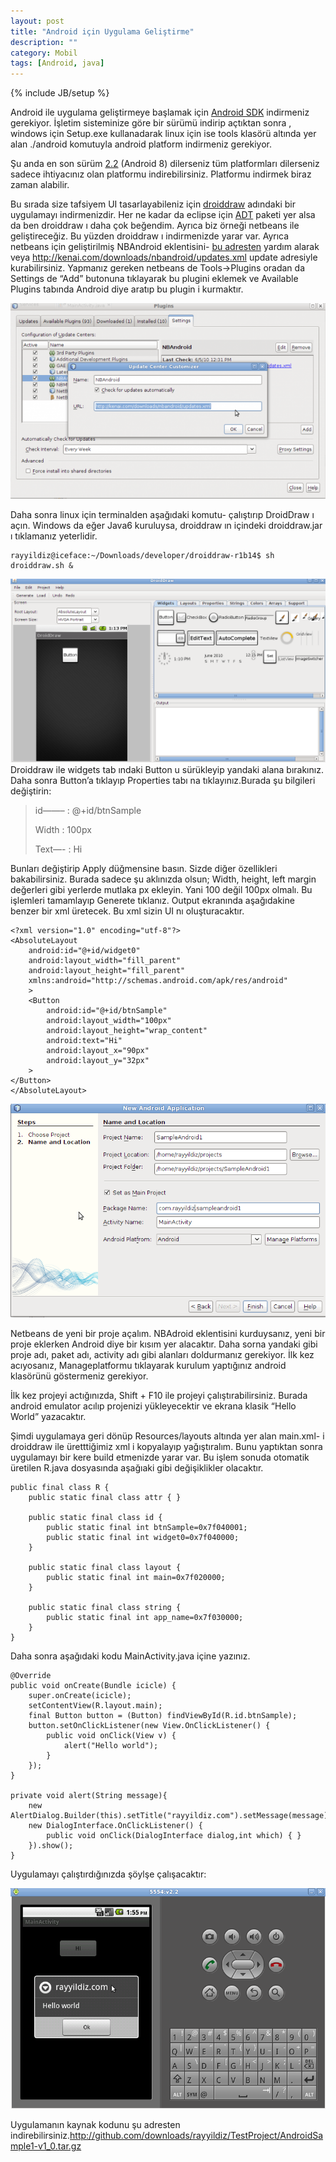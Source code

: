 ```yaml
---
layout: post
title: "Android için Uygulama Geliştirme"
description: ""
category: Mobil
tags: [Android, java]
---
```


{% include JB/setup %}


Android ile uygulama geliştirmeye başlamak için [Android SDK](http://developer.android.com/sdk/index.html) indirmeniz gerekiyor. İşletim sisteminize göre bir sürümü indirip açtıktan sonra , windows için Setup.exe kullanadarak linux için ise tools klasörü altında yer alan ./android komutuyla android platform indirmeniz gerekiyor.

Şu anda en son sürüm [2.2](http://developer.android.com/sdk/android-2.2.html) (Android 8) dilerseniz tüm platformları dilerseniz sadece ihtiyacınız olan platformu indirebilirsiniz. Platformu indirmek biraz zaman alabilir.

Bu sırada size tafsiyem UI tasarlayabileniz için [droiddraw](http://www.droiddraw.org/) adındaki bir uygulamayı indirmenizdir. Her ne kadar da eclipse için [ADT](http://developer.android.com/sdk/eclipse-adt.html) paketi yer alsa da ben droiddraw ı daha çok beğendim. Ayrıca biz örneği netbeans ile geliştireceğiz. Bu yüzden droiddraw ı indirmenizde yarar var. Ayrıca netbeans için geliştirilmiş NBAndroid eklentisini- [bu adresten](http://wiki.netbeans.org/IntroAndroidDevNetBeans) yardım alarak veya <http://kenai.com/downloads/nbandroid/updates.xml> update adresiyle kurabilirsiniz. Yapmanız gereken netbeans de Tools->Plugins oradan da Settings de “Add” butonuna tıklayarak bu plugini eklemek ve Available Plugins tabında Android diye aratıp bu plugin i kurmaktır.

![Nbandroid Plugin Install](/images/nbandroid_plugin_install-e1275732394906.png)

Daha sonra linux için terminalden aşağıdaki komutu- çalıştırıp DroidDraw ı açın. Windows da eğer Java6 kuruluysa, droiddraw ın içindeki droiddraw.jar ı tıklamanız yeterlidir.

	rayyildiz@iceface:~/Downloads/developer/droiddraw-r1b14$ sh droiddraw.sh &
	
![Droiddraw](/images/droiddraw1.png)
Droiddraw ile widgets tab ındaki Button u sürükleyip yandaki alana bırakınız. Daha sonra Button’a tıklayıp Properties tabı na tıklayınız.Burada şu bilgileri değiştirin:

>id——– : @+id/btnSample
>
>Width : 100px
>
>Text—- : Hi

Bunları değiştirip Apply düğmensine basın. Sizde diğer özellikleri bakabilirsiniz. Burada sadece şu aklınızda olsun; Width, height, left margin değerleri gibi yerlerde mutlaka px ekleyin. Yani 100 değil 100px olmalı. Bu işlemleri tamamlayıp Generete tıklanız. Output ekranında aşağıdakine benzer bir xml üretecek. Bu xml sizin UI nı oluşturacaktır.

	<?xml version="1.0" encoding="utf-8"?>
	<AbsoluteLayout
		android:id="@+id/widget0"
		android:layout_width="fill_parent"
		android:layout_height="fill_parent"
		xmlns:android="http://schemas.android.com/apk/res/android"
		>
		<Button
			android:id="@+id/btnSample"
			android:layout_width="100px"
			android:layout_height="wrap_content"
			android:text="Hi"
			android:layout_x="90px"
			android:layout_y="32px"
		>
	</Button>
	</AbsoluteLayout>
	
![Android New Project](/images/android_new_project1.png)

Netbeans de yeni bir proje açalım. NBAdroid eklentisini kurduysanız, yeni bir proje eklerken Android diye bir kısım yer alacaktır. Daha sorna yandaki gibi proje adı, paket adı, activity adı gibi alanları doldurmanız gerekiyor. İlk kez acıyosanız, Manageplatformu tıklayarak kurulum yaptığınız android klasörünü göstermeniz gerekiyor.

İlk kez projeyi actığınızda, Shift + F10 ile projeyi çalıştırabilirsiniz. Burada android emulator acılıp projenizi yükleyecektir ve ekrana klasik “Hello World” yazacaktır.

Şimdi uygulamaya geri dönüp Resources/layouts altında yer alan main.xml- i droiddraw ile üretttiğimiz xml i kopyalayıp yağıştıralım. Bunu yaptıktan sonra uygulamayı bir kere build etmenizde yarar var. Bu işlem sonuda otomatik üretilen R.java dosyasında aşağıaki gibi değişiklikler olacaktır.

	public final class R {
   		public static final class attr { }
 
   		public static final class id {
      		public static final int btnSample=0x7f040001;
      		public static final int widget0=0x7f040000;
  		}
 
  		public static final class layout {
    		public static final int main=0x7f020000;
  		}
 
  		public static final class string {
    		public static final int app_name=0x7f030000;
  		}
	}

Daha sonra aşağıdaki kodu MainActivity.java içine yazınız.

	@Override
	public void onCreate(Bundle icicle) {
   		super.onCreate(icicle);
   		setContentView(R.layout.main);
   		final Button button = (Button) findViewById(R.id.btnSample);
   		button.setOnClickListener(new View.OnClickListener() {
      		public void onClick(View v) {
         		alert("Hello world");
      		}
   		});
	}
 
	private void alert(String message){
   		new AlertDialog.Builder(this).setTitle("rayyildiz.com").setMessage(message).setNeutralButton("Ok",
      	new DialogInterface.OnClickListener() {
        	public void onClick(DialogInterface dialog,int which) { }
      	}).show();
	}

Uygulamayı çalıştırdığınızda şöylşe çalışacaktır:

![Application Run](/images/application_run1.png)

Uygulamanın kaynak kodunu şu adresten indirebilirsiniz.<http://github.com/downloads/rayyildiz/TestProject/AndroidSample1-v1_0.tar.gz>
